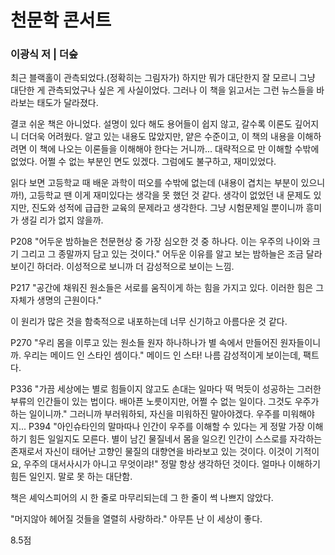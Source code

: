 # 천문학 콘서트

### 이광식 저 | 더숲 

최근 블랙홀이 관측되었다.(정확히는 그림자가) 하지만 뭐가 대단한지 잘 모르니 그냥 대단한 게 관측되었구나 싶은 게 사실이었다. 그러나 이 책을 읽고서는 그런 뉴스들을 바라보는 태도가 달라졌다.

결코 쉬운 책은 아니었다. 설명이 있다 해도 용어들이 쉽지 않고, 갈수록 이론도 깊어지니 더더욱 어려웠다. 알고 있는 내용도 많았지만, 얕은 수준이고, 이 책의 내용을 이해하려면 이 책에 나오는 이론들을 이해해야 한다는 거니까... 대략적으로 만 이해할 수밖에 없었다. 어쩔 수 없는 부분인 면도 있겠다. 그럼에도 불구하고, 재미있었다.

읽다 보면 고등학교 때 배운 과학이 떠오를 수밖에 없는데 (내용이 겹치는 부분이 있으니까!), 고등학교 땐 이게 재미있다는 생각을 못 했던 것 같다. 생각이 없었던 내 문제도 있지만, 진도와 성적에 급급한 교육의 문제라고 생각한다. 그냥 시험문제일 뿐이니까 흥미가 생길 리가 없지 않을까.

P208 "어두운 밤하늘은 천문현상 중 가장 심오한 것 중 하나다. 이는 우주의 나이와 크기 그리고 그 종말까지 담고 있는 것이다." 어두운 이유를 알고 보는 밤하늘은 조금 달라 보이긴 하더라. 이성적으로 보니까 더 감성적으로 보이는 느낌.

​P217 "공간에 채워진 원소들은 서로를 움직이게 하는 힘을 가지고 있다. 이러한 힘은 그 자체가 생명의 근원이다."

이 원리가 많은 것을 함축적으로 내포하는데 너무 신기하고 아름다운 것 같다.

​P270 "우리 몸을 이루고 있는 원소들 원자 하나하나가 별 속에서 만들어진 원자들이니까. 우리는 메이드 인 스타인 셈이다." 메이드 인 스타! 나름 감성적이게 보이는데, 팩트다.

​P336 "가끔 세상에는 별로 힘들이지 않고도 손대는 일마다 떡 먹듯이 성공하는 그러한 부류의 인간들이 있는 법이다. 배아픈 노릇이지만, 어쩔 수 없는 일이다. 그것도 우주가 하는 일이니까." 그러니까 부러워하되, 자신을 미워하진 말아야겠다. 우주를 미워해야지... P394 "아인슈타인의 말마따나 인간이 우주를 이해할 수 있다는 게 정말 가장 이해하기 힘든 일일지도 모른다. 별이 남긴 물질네서 몸을 일으킨 인간이 스스로를 자각하는 존재로서 자신이 태어난 고향인 물질의 대향연을 바라보고 있는 것이다. 이것이 기적이요, 우주의 대서사시가 아니고 무엇이랴!" 정말 항상 생각하던 것이다. 얼마나 이해하기 힘든 일인지. 말로 못 하는 대단함.

​책은 셰익스피어의 시 한 줄로 마무리되는데 그 한 줄이 썩 나쁘지 않았다.

​"머지않아 헤어질 것들을 열렬히 사랑하라." 아무튼 난 이 세상이 좋다.

​8.5점

